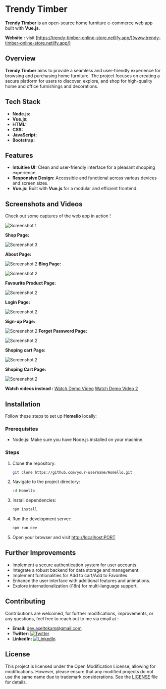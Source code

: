 # **Trendy Timber**

**Trendy Timber** is an open-source home furniture e-commerce web app built with **Vue.js**.

**Website :** visit [https://trendy-timber-online-store.netlify.app/](www.trendy-timber-online-store.netlify.app/)

## **Overview**


**Trendy Timber** aims to provide a seamless and user-friendly experience for browsing and purchasing home furniture. The project focuses on creating a secure platform for users to discover, explore, and shop for high-quality home and office furnishings and decorations.

## **Tech Stack**

- **Node.js:**
- **Vue.js:**
- **HTML:**
- **CSS:**
- **JavaScript:**
- **Bootstrap:**

## **Features**

- **Intuitive UI:** Clean and user-friendly interface for a pleasant shopping experience.
- **Responsive Design:** Accessible and functional across various devices and screen sizes.
- **Vue.js:** Built with **Vue.js** for a modular and efficient frontend.

## **Screenshots and Videos**

Check out some captures of the web app in action !

![Screenshot 1](web_capture/home_full.jpeg)

**Shop Page:**

![Screenshot 3](web_capture/Shop_full.jpeg)

**About Page:**

![Screenshot 2](web_capture/about_full.jpeg)
**Blog Page:**

![Screenshot 2](web_capture/blog.png )

**Favourite Product Page:**

![Screenshot 2](web_capture/FavouriteProduct.jpeg )

**Login Page:**

![Screenshot 2](web_capture/login.jpeg )

**Sign-up Page:**

![Screenshot 2](web_capture/SignUp.jpeg )
**Forget Password Page:**

![Screenshot 2](web_capture/forgetPassword.jpeg )

**Shoping cart  Page:**

![Screenshot 2](web_capture/ShopingCart.jpeg )

**Shoping Cart Page:**

![Screenshot 2](web_capture/ShopingCart.jpeg )

**Watch videos instead :**
[Watch Demo Video](app_captures/homello-project-video-001.mp4)
[Watch Demo Video 2](app_captures/homello-project-video-002.mp4)

## **Installation**

Follow these steps to set up **Homello** locally:

### Prerequisites

- Node.js: Make sure you have Node.js installed on your machine.

### Steps

1. Clone the repository:

   ```bash
   git clone https://github.com/your-username/Homello.git
   ```

2. Navigate to the project directory:

   ```bash
   cd Homello
   ```

3. Install dependencies:

   ```bash
   npm install
   ```

4. Run the development server:

   ```bash
   npm run dev
   ```

5. Open your browser and visit [http://localhost:PORT](http://localhost:PORT)

## **Further Improvements**

- Implement a secure authentication system for user accounts.
- Integrate a robust backend for data storage and management.
- Implement funtionalities for Add to cart/Add to Favorites
- Enhance the user interface with additional features and animations.
- Explore internationalization (i18n) for multi-language support.

## **Contributing**

Contributions are welcomed, for further modifications, improvements, or any questions, feel free to reach out to me via email at :

- **Email:** [dev.axeltokam@gmail.com](mailto:dev.axeltokam@gmail.com)
- **Twitter:** [![Twitter](https://img.shields.io/badge/Twitter-%40axeltokam-blue)](https://twitter.com/axeltokam)
- **LinkedIn:** [![LinkedIn](https://img.shields.io/badge/LinkedIn-Axel%20Tokam-blue)](https://www.linkedin.com/in/axeltokam/)

## **License**

This project is licensed under the Open Modification License, allowing for modifications. However, please ensure that any modified projects do not use the same name due to trademark considerations. See the [LICENSE](LICENSE) file for details.
